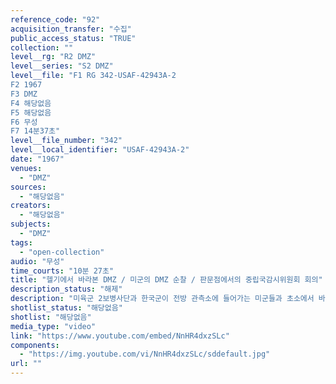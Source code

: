 ```yaml
---
reference_code: "92"
acquisition_transfer: "수집"
public_access_status: "TRUE"
collection: ""
level__rg: "R2 DMZ"
level__series: "S2 DMZ"
level__file: "F1 RG 342-USAF-42943A-2
F2 1967
F3 DMZ 
F4 해당없음
F5 해당없음 
F6 무성 
F7 14분37초"
level__file_number: "342"
level__local_identifier: "USAF-42943A-2"
date: "1967"
venues: 
  - "DMZ"
sources: 
  - "해당없음"
creators: 
  - "해당없음"
subjects: 
  - "DMZ"
tags: 
  - "open-collection"
audio: "무성"
time_courts: "10분 27초"
title: "헬기에서 바라본 DMZ / 미군의 DMZ 순찰 / 판문점에서의 중립국감시위원회 회의"
description_status: "해제"
description: "미육군 2보병사단과 한국군이 전방 관측소에 들어가는 미군들과 초소에서 바라보는 북한 지역, 전차로 이동하는 장면 등이 담겨 있다. 미군과 한국군의 수사팀이 미확인 병사가 도랑에 사망한 것을 보여주고, 전초 기지에 기관총을 거취한 상태에 있는 미군이 나온다. "
shotlist_status: "해당없음"
shotlist: "해당없음"
media_type: "video"
link: "https://www.youtube.com/embed/NnHR4dxzSLc"
components: 
  - "https://img.youtube.com/vi/NnHR4dxzSLc/sddefault.jpg"
url: ""
---
```

